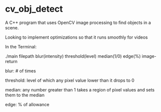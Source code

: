 # cv_obj_detect

A C++ program that uses OpenCV image processing to find objects in a scene.

Looking to implement optimizations so that it runs smoothly for videos

In the Terminal:

./main filepath blur(intensity) threshold(level) median(1/0) edge(%) image-return

blur: # of times

threshold: level of which any pixel value lower than it drops to 0

median: any number greater than 1 takes a region of pixel values and sets them to the median

edge: % of allowance